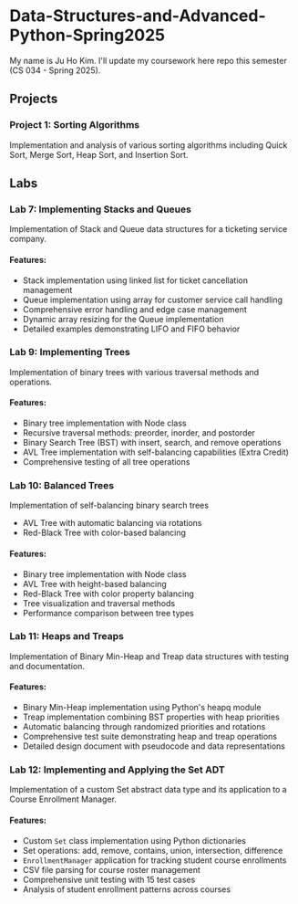 # Data-Structures-and-Advanced-Python-Spring2025

My name is Ju Ho Kim.
I'll update my coursework here repo this semester (CS 034 - Spring 2025).

## Projects

### Project 1: Sorting Algorithms
Implementation and analysis of various sorting algorithms including Quick Sort, Merge Sort, Heap Sort, and Insertion Sort.

## Labs

### Lab 7: Implementing Stacks and Queues
Implementation of Stack and Queue data structures for a ticketing service company.

#### Features:
- Stack implementation using linked list for ticket cancellation management
- Queue implementation using array for customer service call handling
- Comprehensive error handling and edge case management
- Dynamic array resizing for the Queue implementation
- Detailed examples demonstrating LIFO and FIFO behavior

### Lab 9: Implementing Trees
Implementation of binary trees with various traversal methods and operations.

#### Features:
- Binary tree implementation with Node class
- Recursive traversal methods: preorder, inorder, and postorder
- Binary Search Tree (BST) with insert, search, and remove operations
- AVL Tree implementation with self-balancing capabilities (Extra Credit)
- Comprehensive testing of all tree operations

### Lab 10: Balanced Trees
Implementation of self-balancing binary search trees
  - AVL Tree with automatic balancing via rotations
  - Red-Black Tree with color-based balancing

#### Features:
  - Binary tree implementation with Node class
  - AVL Tree with height-based balancing
  - Red-Black Tree with color property balancing
  - Tree visualization and traversal methods
  - Performance comparison between tree types

### Lab 11: Heaps and Treaps
Implementation of Binary Min-Heap and Treap data structures with testing and documentation.

#### Features:
- Binary Min-Heap implementation using Python's heapq module
- Treap implementation combining BST properties with heap priorities
- Automatic balancing through randomized priorities and rotations
- Comprehensive test suite demonstrating heap and treap operations
- Detailed design document with pseudocode and data representations

### Lab 12: Implementing and Applying the Set ADT
Implementation of a custom Set abstract data type and its application to a Course Enrollment Manager.

#### Features:
- Custom `Set` class implementation using Python dictionaries
- Set operations: add, remove, contains, union, intersection, difference
- `EnrollmentManager` application for tracking student course enrollments
- CSV file parsing for course roster management
- Comprehensive unit testing with 15 test cases
- Analysis of student enrollment patterns across courses